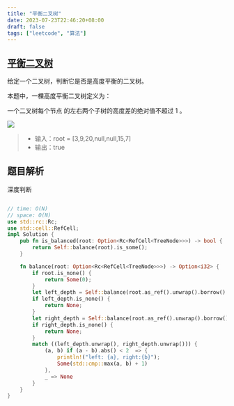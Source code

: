 ```yaml
---
title: "平衡二叉树"
date: 2023-07-23T22:46:20+08:00
draft: false
tags: ["leetcode", "算法"]
---
```


## [平衡二叉树](https://leetcode.cn/problems/balanced-binary-tree/)

给定一个二叉树，判断它是否是高度平衡的二叉树。

本题中，一棵高度平衡二叉树定义为：

一个二叉树每个节点 的左右两个子树的高度差的绝对值不超过 1 。


![](https://assets.leetcode.com/uploads/2020/10/06/balance_1.jpg)

>- 输入：root = [3,9,20,null,null,15,7]
>- 输出：true

## 题目解析

深度判断

```rust

// time: O(N)
// space: O(N)
use std::rc::Rc;
use std::cell::RefCell;
impl Solution {
    pub fn is_balanced(root: Option<Rc<RefCell<TreeNode>>>) -> bool {
        return Self::balance(root).is_some();
    }

    fn balance(root: Option<Rc<RefCell<TreeNode>>>) -> Option<i32> {
        if root.is_none() {
            return Some(0);
        }
        let left_depth = Self::balance(root.as_ref().unwrap().borrow().left.clone());
        if left_depth.is_none() {
            return None;
        }
        let right_depth = Self::balance(root.as_ref().unwrap().borrow().right.clone());
        if right_depth.is_none() {
            return None;
        }
        match ((left_depth.unwrap(), right_depth.unwrap())) {
            (a, b) if (a - b).abs() < 2  => {
                println!("left: {a}, right:{b}");
                Some(std::cmp::max(a, b) + 1)
            },
            _ => None
        }
    }
}
```

